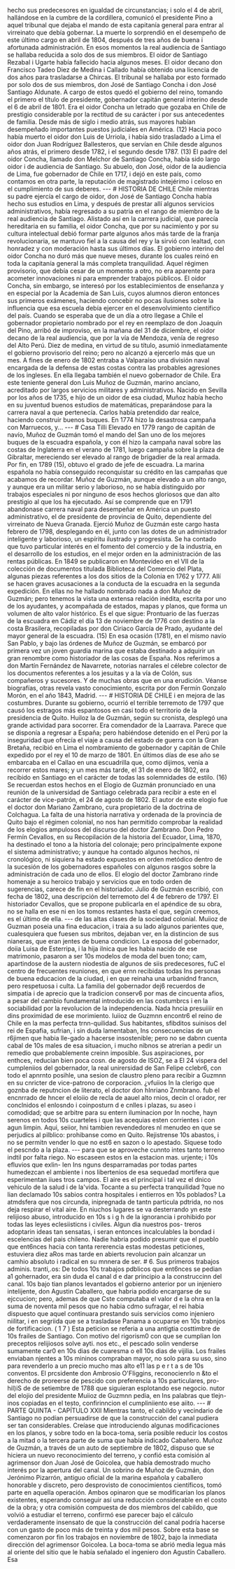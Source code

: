 hecho sus predecesores en igualdad de circunstancias; i solo el 4 de abril, hallándose en la cumbre de la cordillera, comunicó el presidente Pino a aquel tribunal que dejaba el mando de esta capitanía general para entrar al virreinato que debía gobernar. La muerte lo sorprendió en el desempeño de este último cargo en abril de 1804, después de tres años de buena i afortunada administración. En esos momentos la real audiencia de Santiago se hallaba reducida a solo dos de sus miembros. El oidor de Santiago Rezabal i Ugarte había fallecido hacia algunos meses. El oidor decano don Francisco Tadeo Diez de Medina i Callado había obtenido una licencia de dos años para trasladarse a Chircas. El tribunal se hallaba por esto formado por solo dos de sus miembros, don José de Santiago Concha i don José Santiago Aldunate. A cargo de estos quedó el gobierno del reino, tomando el primero el título de presidente, gobernador capitán general interino desde el 6 de abril de 1801. Era el oidor Concha un letrado que gozaba en Chile de prestigio considerable por la rectitud de su carácter i por sus antecedentes de familia. Desde más de siglo i medio atrás, sus mayores habían desempeñado importantes puestos judiciales en América. (12) Hacia poco había muerto el oidor don Luis de Urriola, i había sido trasladado a Lima el oidor don Juan Rodríguez Ballesteros, que servían en Chile desde algunos años atrás, el primero desde 1782, i el segundo desde 1787. (13) El padre del oidor Concha, llamado don Melchor de Santiago Concha, había sido largo oidor i de audiencia de Santiago. Su abuelo, don José, oidor de la audiencia de Lima, fue gobernador de Chile en 1717, i dejó en este país, como contamos en otra parte, la reputación de magistrado intejérimo i celoso en el cumplimiento de sus deberes. --- # HISTORIA DE CHILE Chile mientras su padre ejercía el cargo de oidor, don José de Santiago Concha había hecho sus estudios en Lima, y después de prestar allí algunos servicios administrativos, había regresado a su patria en el rango de miembro de la real audiencia de Santiago. Alistado así en la carrera judicial, que parecía hereditaria en su familia, el oidor Concha, que por su nacimiento y por su cultura intelectual debió formar parte algunos años más tarde de la franja revolucionaria, se mantuvo fiel a la causa del rey y la sirvió con lealtad, con honradez y con moderación hasta sus últimos días. El gobierno interino del oidor Concha no duró más que nueve meses, durante los cuales reinó en toda la capitanía general la más completa tranquilidad. Aquel régimen provisorio, que debía cesar de un momento a otro, no era aparente para acometer innovaciones ni para emprender trabajos públicos. El oidor Concha, sin embargo, se interesó por los establecimientos de enseñanza y en especial por la Academia de San Luis, cuyos alumnos dieron entonces sus primeros exámenes, haciendo concebir no pocas ilusiones sobre la influencia que esa escuela debía ejercer en el desenvolvimiento científico del país. Cuando se esperaba que de un día a otro llegase a Chile el gobernador propietario nombrado por el rey en reemplazo de don Joaquín del Pino, arribó de improviso, en la mañana del 31 de diciembre, el oidor decano de la real audiencia, que por la vía de Mendoza, venía de regreso del Alto Perú. Diez de medina, en virtud de su título, asumió inmediatamente el gobierno provisorio del reino; pero no alcanzó a ejercerlo más que un mes. A fines de enero de 1802 entraba a Valparaíso una división naval encargada de la defensa de estas costas contra las probables agresiones de los ingleses. En ella llegaba también el nuevo gobernador de Chile. Era este teniente general don Luis Muñoz de Guzmán, marino anciano, acreditado por largos servicios militares y administrativos. Nacido en Sevilla por los años de 1735, e hijo de un oidor de esa ciudad, Muñoz había hecho en su juventud buenos estudios de matemáticas, preparándose para la carrera naval a que pertenecía. Carlos había pretendido dar realce, haciendo construir buenos buques. En 1774 hizo la desastrosa campaña con Marruecos, y... --- # Casa Tilli Elevado en 1779 rango de capitán de navío, Muñoz de Guzmán tomó el mando del San uno de los mejores buques de la escuadra española, y con él hizo la campaña naval sobre las costas de Inglaterra en el verano de 1781, luego campaña sobre la plaza de Gibraltar, mereciendo ser elevado al rango de brigadier de la real armada. Por fin, en 1789 (15), obtuvo el grado de jefe de escuadra. La marina española no había conseguido reconquistar su crédito en las campañas que acabamos de recordar. Muñoz de Guzmán, aunque elevado a un alto rango, y aunque era un militar serio y laborioso, no se había distinguido por trabajos especiales ni por ninguno de esos hechos gloriosos que dan alto prestigio al que los ha ejecutado. Así se comprende que en 1791 abandonase carrera naval para desempeñar en América un puesto administrativo, el de presidente de provincia de Quito, dependiente del virreinato de Nueva Granada. Ejerció Muñoz de Guzmán este cargo hasta febrero de 1798, desplegando en él, junto con las dotes de un administrador inteligente y laborioso, un espíritu ilustrado y progresista. Se ha contado que tuvo particular interés en el fomento del comercio y de la industria, en el desarrollo de los estudios, en el mejor orden en la administración de las rentas públicas. En 1849 se publicaron en Montevideo en el VII de la colección de documentos titulada Biblioteca del Comercio del Plata, algunas piezas referentes a los dos sitios de la Colonia en 1762 y 1777. Allí se hacen graves acusaciones a la conducta de la escuadra en la segunda expedición. En ellas no he hallado nombrado nada a don Muñoz de Guzmán; pero tenemos la vista una extensa relación inédita, escrita por uno de los ayudantes, y acompañada de estados, mapas y planos, que forma un volumen de alto valor histórico. Es el que sigue: Prontuario de las fuerzas de la escuadra en Cádiz el día 13 de noviembre de 1776 con destino a la costa Brasilera, recopiladas por don Ciriaco García de Prado, ayudante del mayor general de la escuadra. (15) En esa ocasión (1781), en el mismo navío San Pablo, y bajo las órdenes de Muñoz de Guzmán, se embarcó por primera vez un joven guardia marina que estaba destinado a adquirir un gran renombre como historiador de las cosas de España. Nos referimos a don Martín Fernández de Navarrete, notorias narrales el célebre colector de los documentos referentes a los jesuitas y a la vía de Colón, sus compañeros y sucesores. Y de muchas obras que en una erudición. Véanse biografías, otras revela vasto conocimiento, escrita por don Fermín Gonzalo Morón, en el año 1843, Madrid. --- # HISTORIA DE CHILE i en mejora de las costumbres. Durante su gobierno, ocurrió el terrible terremoto de 1797 que causó los estragos más espantosos en casi todo el territorio de la presidencia de Quito. Huiloz la de Guzmán, según su cronista, desplegó una grande actividad para socorrer. Era comendador de la Laarrava. Parece que se disponía a regresar a España; pero habiéndose detenido en el Perú por la inseguridad que ofrecía el viaje a causa del estado de guerra con la Gran Bretaña, recibió en Lima el nombramiento de gobernador y capitán de Chile expedido por el rey el 10 de marzo de 1801. En últimos días de ese año se embarcaba en el Callao en una escuadrilla que, como dijimos, venía a recorrer estos mares; y un mes más tarde, el 31 de enero de 1802, era recibido en Santiago en el carácter de todas las solemnidades de estilo. (16) Se recuerdan estos hechos en el Elogio de Guzmán pronunciado en una reunión de la universidad de Santiago celebrada para recibir a este en el carácter de vice-patrón, el 24 de agosto de 1802. El autor de este elogio fue el doctor don Mariano Zambrano, cura propietario de la doctrina de Colchagua. La falta de una historia narrativa y ordenada de la provincia de Quito bajo el régimen colonial, no nos han permitido comprobar la realidad de los elogios ampulosos del discurso del doctor Zambrano. Don Pedro Fermín Cevallos, en su Recopilación de la historia del Ecuador, Lima, 1870, ha destinado el tono a la historia del colonaje; pero principalmente expone el sistema administrativo; y aunque ha contado algunos hechos, ni cronológico, ni siquiera ha estado expuestos en orden metódico dentro de la sucesión de los gobernadores españoles con algunos rasgos sobre la administración de cada uno de ellos. El elogio del doctor Zambrano rinde homenaje a su heroico trabajo y servicios que en todo orden de sugerencias, carece de fin en el historiador. Julio de Guzmán escribió, con fecha de 1802, una descripción del terremoto del 4 de febrero de 1797. El historiador Cevallos, que se propone publicarla en el apéndice de su obra, no se halla en ese ni en los tomos restantes hasta el que, según creemos, es el último de ella. --- de las altas clases de la sociedad colonial. Muiioz de Guzman poseia una fina educacion, i traia a su lado algunos parientes que, cualesquiera que fuesen sus mbritos, dejaban ver, en la distincion de sus nianeras, que eran jentes de buena condicion. La esposa del gobernador, doiia Luisa de Esterripa, i la hija ilnica que les habia nacido de ese matrimonio, pasaron a ser 10s modelos de moda del buen tono; cam, apartindose de la austern niodestia de algunos de siis predecesores, fuC el centro de frecuentes reuniones, en que ernn recibidas todas Ins personas de buena educacion de la ciudad, i en que reinaha una urbanidnd francn, pero respetuosa i culta. La familia del gobernador dej6 recuerdos de simpatia i de aprecio que la tradicion conserv6 por mas de cincuenta afios, a pesar del cambio fundamental introducido en las costumbrcs i en la sociabilidad por la revolucion de la independencia. Nada hncia presuiiiir en dins proximidad de ese morimiento. Iuiioz de Guzmnn encontr6 el reino de Chile en la mas perfecta trnn-quilidad. Sus habitantes, sfibditos suinisos del rei de Espafia, sufrian, i sin duda lamentaban, Ins consecuencias de un r6jimen que habia lle-gado a hacerse insostenible; pero no se dabnn cuenta cabal de 10s males de esa situacion, i mucho nibnos se atrerian a pedir un remedio que probablemente creinn imposible. Sus aspiraciones, por enthces, reducian bien poca cosn. de agosto de ISOZ, se a El 24 vispera del cumpleniios del gobernador, la real unirersidad de San Felipe cclebr6, con todo el apnrnto posihle, una sesion de claustro pleno para recibir a Guzmnn en su cnricter de vice-patrono de corporacion. ¿vfuiios In la clerigo que goznba de reputncion de literato, el doctor don hInriano Znmbrano. fub el encnrrado de hncer el eloiio de recla de aauel alto rnios, decin cl orador, rer conclnidos el enlosndo i coinposturn d e cnlles i plazas, su aseo i comodidad; que se arbitre para su entern iluminacion por In noche, hayn serenos en todos 10s cuarteles i que las acequias esten corrientes i con agun limpin. Aqui, seiior, hni tambien revendedores nl menudeo en que se perjudics al pilblico: prohibanse como en Quito. Rejistrense 10s abastos, i no se permitn vender lo que no est6 en sazon o lo apestado. Siquese todo el pescndo a la plaza. --- para que se aproveche cunnto intes tanto terreno indtil por falta riego. No escaseen estos en la estacion mas. urjente; i 10s efluvios que exlin- len Ins nguns desparramadas por todas partes humedezcan el ambiente i nos libertenios de esa sequedad mortifera que esperimentan iiues tros campos. El aire es el principal i tal vez el dnico vehiculo de la salud i de la'vida. Tocante a su perfecta tranquilidad ?que no lian declamado 10s sabios contra hospitales i entierros en 10s poblados? La atmdsfera que nos circunda, inipregnada de tantn particula pdtrida, no nos deja respirar el vital aire. En niuchos lugares se va desterrando yn este relijioso abuso, introducido en 10s s i g h de la ignorancia i prohibido por todas las leyes eclesiisticns i civiles. Algun dia nuestros pos- treros adoptarin ideas tan sensatas, i seran entonces incalculables la bondad i escelencias del pais chileno. Nadie habria podido presumir que el pueblo que ent6nces hacia con tanta rererencia estas modestas peticiones, estuviera diez aRos mas tarde en abierts revolucion pain alcanzar un camhio absoluto i radical en su mnnera de ser. # 6. Sus primeros trabajos adminis. tranti,.os: De todos 10s trabajos pdblicos que ent6nces se pedian a1 gohernador, era sin duda el canal d e dar principio a la construccinn del canal. 10s bajo tian planos levantados el gobierno anterior por un injeniero intelijente, don Agustin Caballero, que habria podido encargarse de su ejccucion; pero, ademas de que Cste computaba el valor d e la ohra en la suma de noventa mil pesos que no habia cdmo sufragar, el rei habia dispuesto que aquel continuara prestando suis servicios como injeniero niilitar, i en segriida que se a trasladase Panama a ocuparse en 10s trabnjos de fortificacion. ( 1 7 ) Esta peticion se referia a una antigtia costtimbre de 10s frailes de Santiago. Con motivo del rigorism0 con que se cumplian Ion preceptos relijiosos solve ayti. nos etc., el pescado solin venderse sumamente car0 en 10s dias de cuaresma o ell 10s dias de vijilia. Los frailes enviaban njentes a 10s mininos compraban mayor, no solo para su uso, sino para revenderlo a un precio mucho mas alto e11 las p e r t a s de 10s conventos. El prcsidente don Ambrosio O'FIiggins, reconocienrlo n &#x26;to el derecho de proreerse de pescido con preferencia a 10s particulares, pro- hil)iS de de setiembre de 1788 que siguieran esplotando ese negocio. nutor del elojio del presidente Muiioz de Guzmnn pedia, en Ins palabras que tlejn- inos copiadas en el testo, confirinncion el cumpliniiento ese aiito. --- # PARTE QUINTA - CAPÍTULO XXII Mientras tanto, el cabildo y vecindario de Santiago no podían persuadirse de que la construcción del canal pudiera ser tan considerables. Creíase que introduciendo algunas modificaciones en los planos, y sobre todo en la boca-toma, sería posible reducir los costos a la mitad o la tercera parte de suma que había indicado Cabañero. Muñoz de Guzmán, a través de un auto de septiembre de 1802, dispuso que se hiciera un nuevo reconocimiento del terreno, y confió esta comisión al agrimensor don Juan José de Goicolea, que había demostrado mucho interés por la apertura del canal. Un sobrino de Muñoz de Guzmán, don Jerónimo Pizarrón, antiguo oficial de la marina española y caballero honorable y discreto, pero desprovisto de conocimientos científicos, tomó parte en aquella operación. Ambos opinaron que se modificarían los planos existentes, esperando conseguir así una reducción considerable en el costo de la obra; y otra comisión compuesta de dos miembros del cabildo, que volvió a estudiar el terreno, confirmó ese parecer bajo el cálculo verdaderamente insensato de que la construcción del canal podría hacerse con un gasto de poco más de treinta y dos mil pesos. Sobre esta base se comenzaron por fin los trabajos en noviembre de 1802, bajo la inmediata dirección del agrimensor Goicolea. La boca-toma se abrió media legua más al oriente del sitio que le había señalado el ingeniero don Agustín Caballero. Esa
